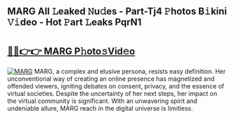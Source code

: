 ## MARG All 𝙻eaked 𝙽u𝚍es - Part-Tj4 𝙿hotos B𝚒kini 𝚅𝚒deo - Hot 𝙿art 𝙻eaks PqrN1

# <h2><a href="http://ld22nni.urlbe.top/?page=MARG">🔗🔗👉👉 MARG P𝚑oto𝚜Vid𝚎o</a></h2>

[![MARG](https://i.imgur.com/eBuTRDB.gif)](http://ld22nni.urlbe.top/?page=MARG)
MARG, a complex and elusive persona, resists easy definition. Her unconventional way of creating an online presence has magnetized and offended viewers, igniting debates on consent, privacy, and the essence of virtual societies. Despite the uncertainty of her next steps, her impact on the virtual community is significant. With an unwavering spirit and undeniable allure, MARG reach in the digital universe is limitless.
